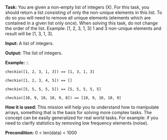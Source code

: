 **Task:** You are given a non-empty list of integers (X). For this task, you should return a list consisting of only the non-unique elements in this list. To do so you will need to remove all unique elements (elements which are contained in a given list only once). When solving this task, do not change the order of the list. Example: [1, 2, 3, 1, 3] 1 and 3 non-unique elements and result will be [1, 3, 1, 3].

**Input:** A list of integers.

**Output:** The list of integers.

**Example:** ::

	checkio([1, 2, 3, 1, 3]) == [1, 3, 1, 3]

	checkio([1, 2, 3, 4, 5]) == []

	checkio([5, 5, 5, 5, 5]) == [5, 5, 5, 5, 5]

	checkio([10, 9, 10, 10, 9, 8]) == [10, 9, 10, 10, 9]


**How it is used:** This mission will help you to understand how to manipulate arrays, something that is the basis for solving more complex tasks. The concept can be easily generalized for real world tasks. For example: if you need to clarify statistics by removing low frequency elements (noise).

**Precondition:**
0 < len(data) < 1000